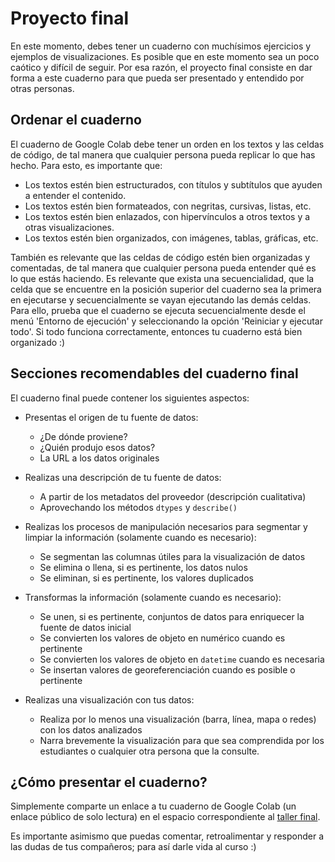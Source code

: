 # Proyecto final

En este momento, debes tener un cuaderno con muchísimos ejercicios y ejemplos de visualizaciones. Es posible que en este momento sea un poco caótico y difícil de seguir. Por esa razón, el proyecto final consiste en dar forma a este cuaderno para que pueda ser presentado y entendido por otras personas.

## Ordenar el cuaderno

El cuaderno de Google Colab debe tener un orden en los textos y las celdas de código, de tal manera que cualquier persona pueda replicar lo que has hecho. Para esto, es importante que:

- Los textos estén bien estructurados, con títulos y subtítulos que ayuden a entender el contenido.
- Los textos estén bien formateados, con negritas, cursivas, listas, etc.
- Los textos estén bien enlazados, con hipervínculos a otros textos y a otras visualizaciones.
- Los textos estén bien organizados, con imágenes, tablas, gráficas, etc.

También es relevante que las celdas de código estén bien organizadas y comentadas, de tal manera que cualquier persona pueda entender qué es lo que estás haciendo. Es relevante que exista una secuencialidad, que la celda que se encuentre en la posición superior del cuaderno sea la primera en ejecutarse y secuencialmente se vayan ejecutando las demás celdas. Para ello, prueba que el cuaderno se ejecuta secuencialmente desde el menú 'Entorno de ejecución' y seleccionando la opción 'Reiniciar y ejecutar todo'. Si todo funciona correctamente, entonces tu cuaderno está bien organizado :)

## Secciones recomendables del cuaderno final

El cuaderno final puede contener los siguientes aspectos:

- Presentas el origen de tu fuente de datos:
  - ¿De dónde proviene?
  - ¿Quién produjo esos datos?
  - La URL a los datos originales

- Realizas una descripción de tu fuente de datos:
  - A partir de los metadatos del proveedor (descripción cualitativa)
  - Aprovechando los métodos `dtypes` y `describe()`

- Realizas los procesos de manipulación necesarios para segmentar y limpiar la información (solamente cuando es necesario):
  - Se segmentan las columnas útiles para la visualización de datos
  - Se elimina o llena, si es pertinente, los datos nulos
  - Se eliminan, si es pertinente, los valores duplicados

- Transformas la información (solamente cuando es necesario):
  - Se unen, si es pertinente, conjuntos de datos para enriquecer la fuente de datos inicial
  - Se convierten los valores de objeto en numérico cuando es pertinente
  - Se convierten los valores de objeto en `datetime` cuando es necesaria
  - Se insertan valores de georeferenciación cuando es posible o pertinente
  
- Realizas una visualización con tus datos:
  - Realiza por lo menos una visualización (barra, línea, mapa o redes) con los datos analizados
  - Narra brevemente la visualización para que sea comprendida por los estudiantes o cualquier otra persona que la consulte.

## ¿Cómo presentar el cuaderno?

Simplemente comparte un enlace a tu cuaderno de Google Colab (un enlace público de solo lectura) en el espacio correspondiente al [taller final](https://github.com/MOOC-UNAM-Publico/curso-datos/discussions/new?category=actividades&title=Actividad%20Proyecto%20final&body=El%20contenido%20de%20tu%20%20actividad).

Es importante asimismo que puedas comentar, retroalimentar y responder a las dudas de tus compañeros; para así darle vida al curso :)
